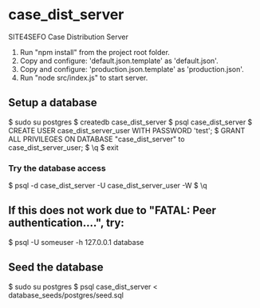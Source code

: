 # case_dist_server
SITE4SEFO Case Distribution Server

1. Run "npm install" from the project root folder.
2. Copy and configure: 'default.json.template' as 'default.json'.
3. Copy and configure: 'production.json.template' as 'production.json'.
4. Run "node src/index.js" to start server.


## Setup a database
$ sudo su postgres
$ createdb case_dist_server
$ psql case_dist_server
$ CREATE USER case_dist_server_user WITH PASSWORD 'test';
$ GRANT ALL PRIVILEGES ON DATABASE "case_dist_server" to case_dist_server_user;
$ \q
$ exit

### Try the database access
$ psql -d case_dist_server -U case_dist_server_user -W
$ \q
## If this does not work due to "FATAL: Peer authentication....", try:
$ psql -U someuser -h 127.0.0.1 database 

## Seed the database
$ sudo su postgres
$ psql case_dist_server < database_seeds/postgres/seed.sql
